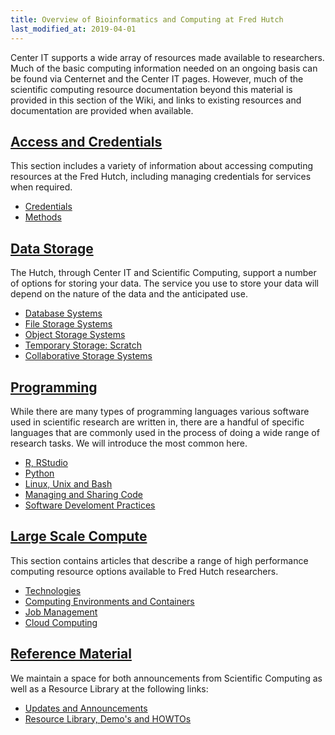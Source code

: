 ```yaml
---
title: Overview of Bioinformatics and Computing at Fred Hutch
last_modified_at: 2019-04-01
---
```

Center IT supports a wide array of resources made available to researchers.  Much of the basic computing information needed on an ongoing basis can be found via Centernet and the Center IT pages.  However, much of the scientific computing resource documentation beyond this material is provided in this section of the Wiki, and links to existing resources and documentation are provided when available.  


## [Access and Credentials](/bioinfcomputing/access_overview/)
This section includes a variety of information about accessing computing resources at the Fred Hutch, including managing credentials for services when required.  
- [Credentials](/bioinfcomputing/access_credentials/)
- [Methods](/bioinfcomputing/access_methods/)


## [Data Storage](/bioinfcomputing/store_overview/)
The Hutch, through Center IT and Scientific Computing, support a number of options for storing your data. The service you use to store your data will depend on the nature of the data and the anticipated use.

- [Database Systems](/bioinfcomputing/store_databases/)
- [File Storage Systems](/bioinfcomputing/store_posix/)
- [Object Storage Systems](/bioinfcomputing/store_objectstore/)
- [Temporary Storage: Scratch](/bioinfcomputing/store_scratch/)
- [Collaborative Storage Systems](/bioinfcomputing/store_collaboration/)


## [Programming](/bioinformatics/prog_overview/)
While there are many types of programming languages various software used in scientific research are written in, there are a handful of specific languages that are commonly used in the process of doing a wide range of research tasks. We will introduce the most common here.

- [R, RStudio](/bioinfcomputing/prog_R/)
- [Python](/bioinfcomputing/prog_python/)
- [Linux, Unix and Bash](/bioinfcomputing/prog_linux101/)
- [Managing and Sharing Code](/bioinfcomputing/prog_managecode/)
- [Software Develoment Practices](/bioinfcomputing/prog_development/)


## [Large Scale Compute](/bioinfcomputing/compute_overview/)
This section contains articles that describe a range of high performance computing resource options available to Fred Hutch researchers.

- [Technologies](/bioinfcomputing/compute_platforms/)
- [Computing Environments and Containers](/bioinfcomputing/compute_environments/)
- [Job Management](/bioinfcomputing/compute_jobs/)
- [Cloud Computing](/bioinfcomputing/compute_cloud/)

## [Reference Material](/bioinfcomputing/reference_overview/)
We maintain a space for both announcements from Scientific Computing as well as a Resource Library at the following links:
- [Updates and Announcements](/scicompannounce/)
- [Resource Library, Demo's and HOWTOs](/compdemos/)
